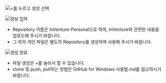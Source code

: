 ![+를 누르고 생성 선택](https://github.com/Leehwajung/InVenture-Personal/blob/master/Create%20repository/1.png)


![정보 입력](https://github.com/Leehwajung/InVenture-Personal/blob/master/Create%20repository/2.png)
* Repository 이름은 InVenture-Personal으로 하여, InVenture와 관련한 내용을 업로드해 주시기 바랍니다.
* 그 외의 개인 파일은 별도의 Repository를 생성하여 사용해 주시기 바랍니다.


![생성 완료](https://github.com/Leehwajung/InVenture-Personal/blob/master/Create%20repository/3.png)
* 파일 생성은 +를 눌러서 할 수 있습니다.
* clone 및 push, pull하는 방법은 GitHub for Windows 사용법.md를 참고하시기 바랍니다.
